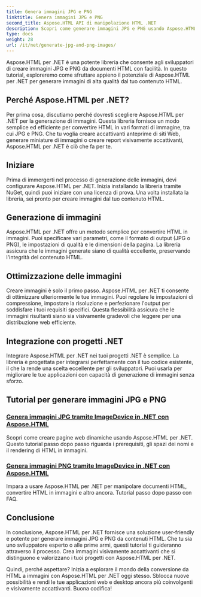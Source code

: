 ```yaml
---
title: Genera immagini JPG e PNG
linktitle: Genera immagini JPG e PNG
second_title: Aspose.HTML API di manipolazione HTML .NET
description: Scopri come generare immagini JPG e PNG usando Aspose.HTML per .NET con i nostri tutorial. Crea grafiche sbalorditive senza sforzo.
type: docs
weight: 28
url: /it/net/generate-jpg-and-png-images/
---
```

 
Aspose.HTML per .NET è una potente libreria che consente agli sviluppatori di creare immagini JPG e PNG da documenti HTML con facilità. In questo tutorial, esploreremo come sfruttare appieno il potenziale di Aspose.HTML per .NET per generare immagini di alta qualità dal tuo contenuto HTML.

## Perché Aspose.HTML per .NET?

Per prima cosa, discutiamo perché dovresti scegliere Aspose.HTML per .NET per la generazione di immagini. Questa libreria fornisce un modo semplice ed efficiente per convertire HTML in vari formati di immagine, tra cui JPG e PNG. Che tu voglia creare accattivanti anteprime di siti Web, generare miniature di immagini o creare report visivamente accattivanti, Aspose.HTML per .NET è ciò che fa per te.

## Iniziare

Prima di immergerti nel processo di generazione delle immagini, devi configurare Aspose.HTML per .NET. Inizia installando la libreria tramite NuGet, quindi puoi iniziare con una licenza di prova. Una volta installata la libreria, sei pronto per creare immagini dal tuo contenuto HTML.

## Generazione di immagini

Aspose.HTML per .NET offre un metodo semplice per convertire HTML in immagini. Puoi specificare vari parametri, come il formato di output (JPG o PNG), le impostazioni di qualità e le dimensioni della pagina. La libreria assicura che le immagini generate siano di qualità eccellente, preservando l'integrità del contenuto HTML.

## Ottimizzazione delle immagini

Creare immagini è solo il primo passo. Aspose.HTML per .NET ti consente di ottimizzare ulteriormente le tue immagini. Puoi regolare le impostazioni di compressione, impostare la risoluzione e perfezionare l'output per soddisfare i tuoi requisiti specifici. Questa flessibilità assicura che le immagini risultanti siano sia visivamente gradevoli che leggere per una distribuzione web efficiente.

## Integrazione con progetti .NET

Integrare Aspose.HTML per .NET nei tuoi progetti .NET è semplice. La libreria è progettata per integrarsi perfettamente con il tuo codice esistente, il che la rende una scelta eccellente per gli sviluppatori. Puoi usarla per migliorare le tue applicazioni con capacità di generazione di immagini senza sforzo.

## Tutorial per generare immagini JPG e PNG
### [Genera immagini JPG tramite ImageDevice in .NET con Aspose.HTML](./generate-jpg-images-by-imagedevice/)
Scopri come creare pagine web dinamiche usando Aspose.HTML per .NET. Questo tutorial passo dopo passo riguarda i prerequisiti, gli spazi dei nomi e il rendering di HTML in immagini.
### [Genera immagini PNG tramite ImageDevice in .NET con Aspose.HTML](./generate-png-images-by-imagedevice/)
Impara a usare Aspose.HTML per .NET per manipolare documenti HTML, convertire HTML in immagini e altro ancora. Tutorial passo dopo passo con FAQ.

## Conclusione

In conclusione, Aspose.HTML per .NET fornisce una soluzione user-friendly e potente per generare immagini JPG e PNG da contenuti HTML. Che tu sia uno sviluppatore esperto o alle prime armi, questi tutorial ti guideranno attraverso il processo. Crea immagini visivamente accattivanti che si distinguono e valorizzano i tuoi progetti con Aspose.HTML per .NET.

Quindi, perché aspettare? Inizia a esplorare il mondo della conversione da HTML a immagini con Aspose.HTML per .NET oggi stesso. Sblocca nuove possibilità e rendi le tue applicazioni web e desktop ancora più coinvolgenti e visivamente accattivanti. Buona codifica!
